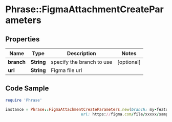# Phrase::FigmaAttachmentCreateParameters

## Properties

Name | Type | Description | Notes
------------ | ------------- | ------------- | -------------
**branch** | **String** | specify the branch to use | [optional] 
**url** | **String** | Figma file url | 

## Code Sample

```ruby
require 'Phrase'

instance = Phrase::FigmaAttachmentCreateParameters.new(branch: my-feature-branch,
                                 url: https://figma.com/file/xxxxx/sample)
```


